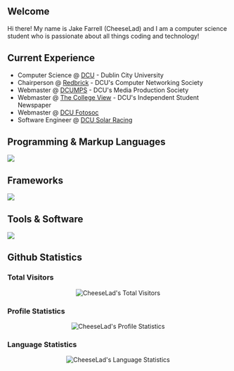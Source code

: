 ## Welcome

Hi there! My name is Jake Farrell (CheeseLad) and I am a computer science student who is passionate about all things coding and technology!

## Current Experience
- Computer Science @ <a href="https://dcu.ie">DCU</a> - Dublin City University
- Chairperson @ <a href="https://redbrick.dcu.ie">Redbrick</a> - DCU's Computer Networking Society
- Webmaster @ <a href="https://dcumps.ie">DCUMPS</a> - DCU's Media Production Society
- Webmaster @ <a href="https://thecollegeview.ie">The College View</a> - DCU's Independent Student Newspaper
- Webmaster @ <a href="https://www.instagram.com/dcufotosoc">DCU Fotosoc</a>
- Software Engineer @ <a href="https://solarracing.ie">DCU Solar Racing</a>


## Programming & Markup Languages

<p align="left">
  <a href="https://skillicons.dev">
    <img src="https://skillicons.dev/icons?i=bash,c,css,html,java,js,md,mysql,py,r,sqlite" />
  </a>
</p>


## Frameworks

<p align="left">
  <a href="https://skillicons.dev">
    <img src="https://skillicons.dev/icons?i=bootstrap,react,svelte,tailwind,materialui,wordpress" />
  </a>
</p>

## Tools & Software

<p align="left">
  <a href="https://skillicons.dev">
    <img src="https://skillicons.dev/icons?i=cloudflare,docker,django,firebase,flask,git,githubactions,linux,nginx,npm,obsidian,vscode" />
  </a>
</p>

## Github Statistics

### Total Visitors

<p align="center"><img src="https://profile-counter.glitch.me/{CheeseLad}/count.svg" alt="CheeseLad's Total Visitors" /></p>

### Profile Statistics

<p align="center"><img src="https://github-readme-stats.vercel.app/api?username=CheeseLad&show_icons=true&theme=dark" alt="CheeseLad's Profile Statistics" align="center" /></p>

### Language Statistics

<p align="center"><img align="center" src="https://github-readme-stats.vercel.app/api/top-langs?username=cheeselad&show_icons=true&locale=en&text_color=ffffff&layout=compact&theme=dark" alt="CheeseLad's Language Statistics" bg_color=#808080/></p>


<!---
CheeseLad/CheeseLad is a ✨ special ✨ repository because its `README.md` (this file) appears on your GitHub profile.
You can click the Preview link to take a look at your changes.
--->
